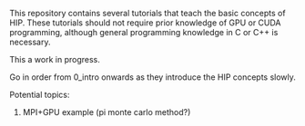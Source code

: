 This repository contains several tutorials that teach the basic concepts of HIP. These
tutorials should not require prior knowledge of GPU or CUDA programming, although general
programming knowledge in C or C++ is necessary.

This a work in progress.

Go in order from 0_intro onwards as they introduce the HIP concepts slowly.


Potential topics:
1. MPI+GPU example (pi monte carlo method?)
